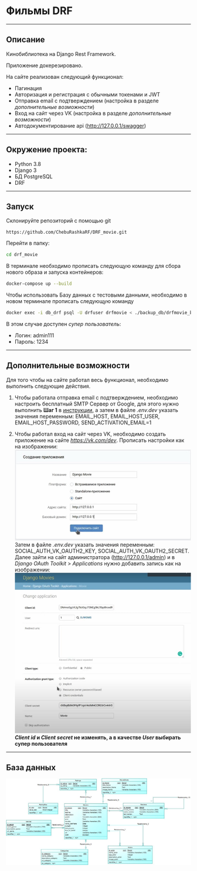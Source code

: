 # Фильмы DRF

***

## Описание

Кинобиблиотека на Django Rest Framework.

Приложение докерезировано.

На сайте реализован следующий функционал:
* Пагинация
* Авторизация и регистрация с обычными токенами и JWT
* Отправка email с подтверждением (настройка в разделе _дополнительные возможности_)
* Вход на сайт через VK (настройка в разделе _дополнительные возможности_)
* Автодокументирование api (http://127.0.0.1/swagger)

---

## Окружение проекта:
  * Python 3.8
  * Django 3
  * БД PostgreSQL
  * DRF

---

## Запуск

Склонируйте репозиторий с помощью git

    https://github.com/ChebuRashkaRF/DRF_movie.git

Перейти в папку:
```bash
cd drf_movie
```

В терминале необходимо прописать следующую команду для сбора нового образа и запуска контейнеров:

```bash
docker-compose up --build
```

Чтобы использовать Базу данных с тестовыми данными, необходимо в новом терминале прописать следующую команду

```bash
docker exec -i db_drf psql -U drfuser drfmovie < ./backup_db/drfmovie_backup.dump
```

В этом случае доступен _супер пользователь_:
* Логин: admin111
* Пароль: 1234

---

## Дополнительные возможности

Для того чтобы на сайте работал весь функционал, необходимо выполнить следующие действия.

1. Чтобы работала отправка email с подтверждением, необходимо настроить бесплатный SMTP Сервер от Google, для этого нужно выполнить **Шаг 1** в [инструкции](https://www.hostinger.com.ua/rukovodstva/kak-ispolzovat-smtp-server "бесплатный SMTP Сервер от Google "), а затем в файле _.env.dev_ указать значения переменным: EMAIL_HOST, EMAIL_HOST_USER, EMAIL_HOST_PASSWORD, SEND_ACTIVATION_EMAIL=1

2. Чтобы работал вход на сайт через VK, необходимо создать приложение на сайте _https://vk.com/dev_. Прописать настройки как на изображении: ![VK APP](readme-img/vk_app.jpg "VK APP") Затем в файле _.env.dev_ указать значения переменным: SOCIAL_AUTH_VK_OAUTH2_KEY, SOCIAL_AUTH_VK_OAUTH2_SECRET. Далее зайти на сайт администратора (http://127.0.0.1/admin) и в _Django OAuth Toolkit_ > _Applications_ нужно добавить запись как на изображении:  
![DJANGO VK APP](readme-img/admin_vk_app.jpg "DJANGO VK APP") **_Client id_ и _Client secret_ не изменять, а в качестве _User_ выбирать супер пользователя**

---

## База данных

![База данных](readme-img/BD.jpg "База данных")
